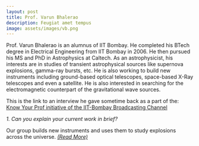 ```yaml
---
layout: post
title: Prof. Varun Bhalerao
description: Feugiat amet tempus
image: assets/images/vb.png
---
```


Prof. Varun Bhalerao is an alumnus of IIT Bombay. He completed his BTech degree in Electrical Engineering from IIT Bombay in 2006. He then pursued his MS and PhD in Astrophysics at Caltech. As an astrophysicist, his interests are in studies of transient astrophysical sources like supernova explosions, gamma-ray bursts, etc. He is also working to build new instruments including ground-based optical telescopes, space-based X-Ray telescopes and even a satellite. He is also interested in searching for the electromagnetic counterpart of the gravitational wave sources.

This is the link to an interview he gave sometime back as a part of the:
<a href="https://www.youtube.com/watch?v=E8wPuoRLEFE" target="_blank">Know Your Prof initiative of the IIT-Bombay Broadcasting Channel</a>

<i>1. Can you explain your current work in brief?</i>

Our group builds new instruments and uses them to study explosions across the universe. <i>[(Read More)](https://epdampiitb.github.io/p/kaleidoscope/ama/4.html)</i>
